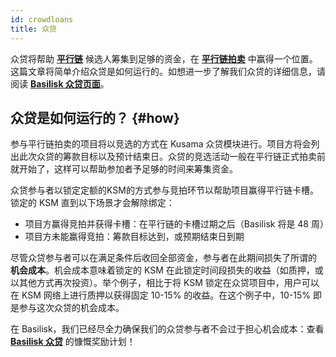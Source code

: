 ```yaml
---
id: crowdloans
title: 众贷
---
```


众贷将帮助 **[平行链](/parachains)** 候选人筹集到足够的资金，在 **[平行链拍卖](/parachain_auctions)** 中赢得一个位置。这篇文章将简单介绍众贷是如何运行的。如想进一步了解我们众贷的详细信息，请阅读 **[Basilisk 众贷页面](/basilisk_crowdloan)**。

## 众贷是如何运行的？ {#how}

参与平行链拍卖的项目将以竞选的方式在 Kusama 众贷模块进行。项目方将会列出此次众贷的筹款目标以及预计结束日。众贷的竞选活动一般在平行链正式拍卖前就开始了，这样可以帮助参加者予足够的时间来筹集资金。

众贷参与者以锁定定额的KSM的方式参与竞拍环节以帮助项目赢得平行链卡槽。锁定的 KSM 直到以下场景才会解除绑定：

* 项目方赢得竞拍并获得卡槽：在平行链的卡槽过期之后（Basilisk 将是 48 周）
* 项目方未能赢得竞拍：筹款目标达到，或预期结束日到期

尽管众贷参与者可以在满足条件后收回全部资金，参与者在此期间损失了所谓的 **机会成本**。机会成本意味着锁定的 KSM 在此锁定时间段损失的收益（如质押，或以其他方式再次投资）。举个例子，相比于将 KSM 锁定在众贷项目中，用户可以在 KSM 网络上进行质押以获得固定 10-15% 的收益。在这个例子中，10-15% 即是参与这次众贷的机会成本。

在 Basilisk，我们已经尽全力确保我们的众贷参与者不会过于担心机会成本：查看 **[Basilisk 众贷](/basilisk_crowdloan)** 的慷慨奖励计划！
